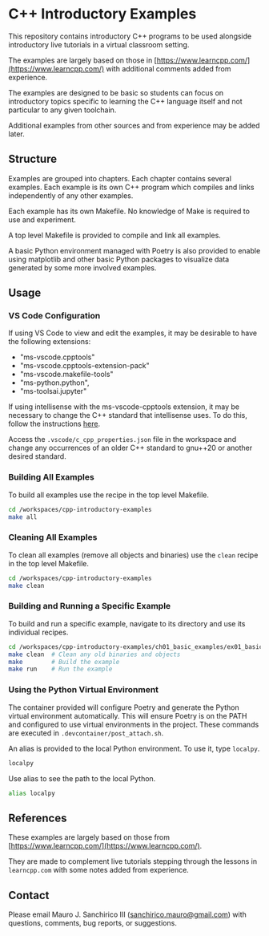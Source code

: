 # C++ Introductory Examples

This repository contains introductory C++ programs to be used alongside introductory live tutorials in a virtual classroom setting.

The examples are largely based on those in [https://www.learncpp.com/](https://www.learncpp.com/) with additional comments added from experience.

The examples are designed to be basic so students can focus on introductory topics specific to learning the C++ language itself and not particular to any given toolchain.

Additional examples from other sources and from experience may be added later.

## Structure

Examples are grouped into chapters. Each chapter contains several examples. Each example is its own C++ program which compiles and links independently of any other examples.

Each example has its own Makefile. No knowledge of Make is required to use and experiment.

A top level Makefile is provided to compile and link all examples.

A basic Python environment managed with Poetry is also provided to enable using matplotlib and other basic Python packages to visualize data generated by some more involved examples.

## Usage

### VS Code Configuration

If using VS Code to view and edit the examples, it may be desirable to have the following extensions:
* "ms-vscode.cpptools"
* "ms-vscode.cpptools-extension-pack"
* "ms-vscode.makefile-tools"
* "ms-python.python",
* "ms-toolsai.jupyter"

If using intellisense with the ms-vscode-cpptools extension, it may be necessary to change the C++ standard that intellisense uses. To do this, follow the instructions [here](https://code.visualstudio.com/docs/cpp/configure-intellisense).

Access the `.vscode/c_cpp_properties.json` file in the workspace and change any occurrences of an older C++ standard to gnu++20 or another desired standard.

### Building All Examples

To build all examples use the recipe in the top level Makefile.

```bash
cd /workspaces/cpp-introductory-examples
make all
```

### Cleaning All Examples

To clean all examples (remove all objects and binaries) use the `clean` recipe in the top level Makefile.

```bash
cd /workspaces/cpp-introductory-examples
make clean
```

### Building and Running a Specific Example

To build and run a specific example, navigate to its directory and use its individual recipes.

```bash
cd /workspaces/cpp-introductory-examples/ch01_basic_examples/ex01_basics
make clean  # Clean any old binaries and objects
make        # Build the example
make run    # Run the example
```

### Using the Python Virtual Environment

The container provided will configure Poetry and generate the Python virtual environment automatically. This will ensure Poetry is on the PATH and configured to use virtual environments in the project. These commands are executed in `.devcontainer/post_attach.sh`.

An alias is provided to the local Python environment. To use it, type `localpy`.

```bash
localpy
```

Use alias to see the path to the local Python.

```bash
alias localpy
```

## References

These examples are largely based on those from [https://www.learncpp.com/](https://www.learncpp.com/).

They are made to complement live tutorials stepping through the lessons in `learncpp.com` with some notes added from experience.

## Contact

Please email Mauro J. Sanchirico III ([sanchirico.mauro@gmail.com](sanchirico.mauro@gmail.com)) with questions, comments, bug reports, or suggestions.